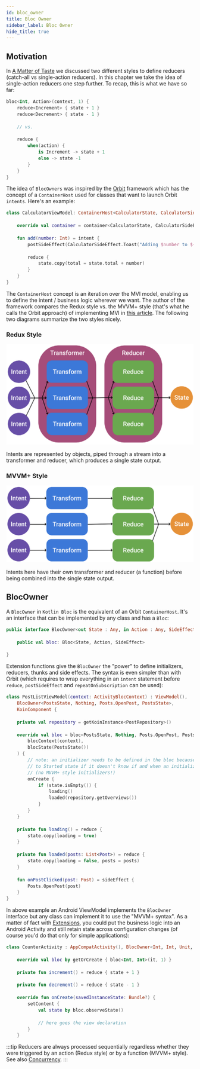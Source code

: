 ```yaml
---
id: bloc_owner
title: Bloc Owner
sidebar_label: Bloc Owner
hide_title: true
---
```


## Motivation

In [A Matter of Taste](../bloc/reducer#a-matter-of-taste) we discussed two different styles to define reducers (catch-all vs single-action reducers). In this chapter we take the idea of single-action reducers one step further. To recap, this is what we have so far:

```kotlin
bloc<Int, Action>(context, 1) {
    reduce<Increment> { state + 1 }
    reduce<Decrement> { state - 1 }

    // vs.
    
    reduce {
        when(action) {
            is Increment -> state + 1
            else -> state -1
        }
    }
}
```

The idea of `BlocOwners` was inspired by the [Orbit](https://orbit-mvi.org/) framework which has the concept of a `ContainerHost` used for classes that want to launch Orbit `intents`. Here's an example:

```kotlin
class CalculatorViewModel: ContainerHost<CalculatorState, CalculatorSideEffect>, ViewModel() {

    override val container = container<CalculatorState, CalculatorSideEffect>(CalculatorState())

    fun add(number: Int) = intent {
        postSideEffect(CalculatorSideEffect.Toast("Adding $number to ${state.total}!"))

        reduce {
            state.copy(total = state.total + number)
        }
    }
}
```

The `ContainerHost` concept is an iteration over the MVI model, enabling us to define the intent / business logic wherever we want. The author of the framework compares the Redux style vs. the MVVM+ style (that's what he calls the Orbit approach) of implementing MVI in [this article](https://appmattus.medium.com/top-android-mvi-libraries-in-2021-de1afe890f27). The following two diagrams summarize the two styles nicely.

### Redux Style
![Reducer Redux Style](../../../static/img/reducer_redux_style.png)

Intents are represented by objects, piped through a stream into a transformer and reducer, which produces a single state output.


### MVVM+ Style
![Reducer MVVM+ Style](../../../static/img/reducer_mvvm_style.png)

Intents here have their own transformer and reducer (a function) before being combined into the single state output.

## BlocOwner

A `BlocOwner` in `Kotlin Bloc` is the equivalent of an Orbit `ContainerHost`. It's an interface that can be implemented by any class and has a `Bloc`:

```kotlin
public interface BlocOwner<out State : Any, in Action : Any, SideEffect : Any, Proposal : Any> {

    public val bloc: Bloc<State, Action, SideEffect>

}
```

Extension functions give the `BlocOwner` the "power" to define initializers, reducers, thunks and side effects. The syntax is even simpler than with Orbit (which requires to wrap everything in an `intent` statement before `reduce`, `postSideEffect` and `repeatOnSubscription` can be used):

```kotlin
class PostListViewModel(context: ActivityBlocContext) : ViewModel(),
    BlocOwner<PostsState, Nothing, Posts.OpenPost, PostsState>,
    KoinComponent {

    private val repository = getKoinInstance<PostRepository>()

    override val bloc = bloc<PostsState, Nothing, Posts.OpenPost, PostsState>(
        blocContext(context),
        blocState(PostsState())
    ) {
        // note: an initializer needs to be defined in the bloc because it can't transition
        // to Started state if it doesn't know if and when an initializer is submitted 
        // (no MVVM+ style initializers!)
        onCreate {
            if (state.isEmpty()) {
                loading()
                loaded(repository.getOverviews())
            }
        }
    }

    private fun loading() = reduce {
        state.copy(loading = true)
    }

    private fun loaded(posts: List<Post>) = reduce {
        state.copy(loading = false, posts = posts)
    }

    fun onPostClicked(post: Post) = sideEffect {
        Posts.OpenPost(post)
    }
}
```

In above example an Android ViewModel implements the `BlocOwner` interface but any class can implement it to use the "MVVM+ syntax". As a matter of fact with [Extensions](../../extensions/overview), you could put the business logic into an Android Activity and still retain state across configuration changes (of course you'd do that only for simple applications):

```kotlin
class CounterActivity : AppCompatActivity(), BlocOwner<Int, Int, Unit, Int> {

    override val bloc by getOrCreate { bloc<Int, Int>(it, 1) }

    private fun increment() = reduce { state + 1 }
    
    private fun decrement() = reduce { state - 1 }

    override fun onCreate(savedInstanceState: Bundle?) {
        setContent {
            val state by bloc.observeState()            
            
            // here goes the view declaration
        }
    }
```

:::tip
Reducers are always processed sequentially regardless whether they were triggered by an action (Redux style) or by a function (MVVM+ style). See also [Concurrency](../bloc/reducer.md#concurrency).
:::